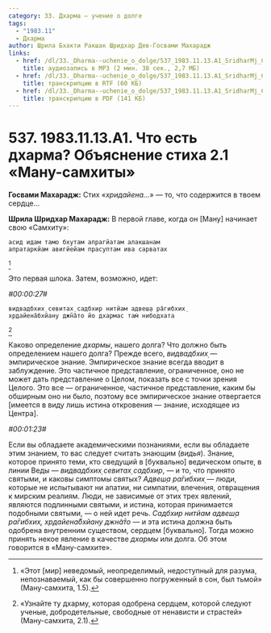 ```yaml
---
category: 33. Дхарма — учение о долге
tags:
  - "1983.11"
  - Дхарма
author: Шрила Бхакти Ракшак Шридхар Дев-Госвами Махарадж
links:
  - href: /dl/33._Dharma--uchenie_o_dolge/537_1983.11.13.A1_SridharMj_Chto_est_dharma_Objasnenie_stiha_2.1_Manu-samhity.mp3
    title: аудиозапись в MP3 (2 мин. 38 сек., 2,7 МБ)
  - href: /dl/33._Dharma--uchenie_o_dolge/537_1983.11.13.A1_SridharMj_Chto_est_dharma_Objasnenie_stiha_2.1_Manu-samhity.rtf
    title: транскрипцию в RTF (60 КБ)
  - href: /dl/33._Dharma--uchenie_o_dolge/537_1983.11.13.A1_SridharMj_Chto_est_dharma_Objasnenie_stiha_2.1_Manu-samhity.pdf
    title: транскрипцию в PDF (141 КБ)
---
```


# 537. 1983.11.13.A1. Что есть дхарма? Объяснение стиха 2.1 «Ману-самхиты»

**Госвами Махарадж:** Стих «*хридайена…*» — то, что содержится в твоем сердце…

**Шрила Шридхар Махарадж:** В первой главе, когда он [Ману] начинает свою «Самхиту»:

    асид идам тамо бхутам апрагйатам алакшанам
    апратаркйам авигйейам прасуптам ива сарватах
[^_ftn1]

Это первая шлока. Затем, возможно, идет:

*#00:00:27#*

    видвадбхих̣ севитах̣ садбхир нитйам адвеш̣а ра̄гибхих̣
    хр̣дайена̄бхйану джн̃а̄то йо дхармас там̇ нибодхата
[^_ftn2]

Каково определение *дхармы*, нашего долга? Что должно быть определением нашего долга? Прежде всего, *видвадбхих̣* — эмпирическое знание. Эмпирическое знание всегда вводит в заблуждение. Это частичное представление, ограниченное, оно не может дать представление о Целом, показать все с точки зрения Целого. Это все — ограниченное, частичное представление, каким бы обширным оно ни было, поэтому все эмпирическое знание отвергается [имеется в виду лишь истина откровения — знание, исходящее из Центра].

*#00:01:23#*

Если вы обладаете академическими познаниями, если вы обладаете этим знанием, то вас следует считать знающим (*видья*). Знание, которое принято теми, кто сведущий в [буквально] ведическом опыте, в линии Веды — *видвадбхих̣ севитах̣ садбхир*, — и то, что принято святыми, и каковы симптомы святых? *Адвеш̣а ра̄гибхих̣* — люди, которые не испытывают ни апатии, ни симпатии, влечения, отвращения к мирским реалиям. Люди, не зависимые от этих трех явлений, являются подлинными святыми, и истина, которая принимается подобными святыми, — о ней идет речь. *Садбхир нитйам адвеш̣а ра̄гибхих̣, хр̣дайена̄бхйану джн̃а̄то* — и эта истина должна быть одобрена внутренним существом, сердцем [буквально]. Тогда можно принять некое явление в качестве *дхармы* или долга. Об этом говорится в «Ману-самхите».



[^_ftn1]: «Этот [мир] неведомый, неопределимый, недоступный для разума, непознаваемый, как бы совершенно погруженный в сон, был тьмой» (Ману-самхита, 1.5).

[^_ftn2]: «Узнайте ту дхарму, которая одобрена сердцем, которой следуют ученые, добродетельные, свободные от ненависти и страстей» (Ману-самхита, 2.1).

